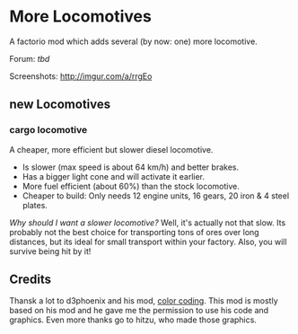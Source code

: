 # More Locomotives

A factorio mod which adds several (by now: one) more locomotive.

Forum: _tbd_

Screenshots: http://imgur.com/a/rrgEo

## new Locomotives 

### cargo locomotive

A cheaper, more efficient but slower diesel locomotive. 
- Is slower (max speed is about 64 km/h) and better brakes.
- Has a bigger light cone and will activate it earlier.
- More fuel efficient (about 60%) than the stock locomotive.
- Cheaper to build: Only needs 12 engine units, 16 gears, 20 iron & 4 steel plates.

_Why should I want a slower locomotive?_ Well, it's actually not that slow. Its probably not the best choice for transporting tons of ores over long distances, but its ideal for small transport within your factory. Also, you will survive being hit by it!


## Credits

Thansk a lot to d3phoenix and his mod, [color coding](https://forums.factorio.com/viewtopic.php?f=93&t=13907). This mod is mostly based on his mod and he gave me the permission to use his code and graphics. Even more thanks go to hitzu, who made those graphics. 
